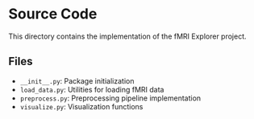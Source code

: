 # Source Code

This directory contains the implementation of the fMRI Explorer project.

## Files
- `__init__.py`: Package initialization
- `load_data.py`: Utilities for loading fMRI data
- `preprocess.py`: Preprocessing pipeline implementation
- `visualize.py`: Visualization functions
